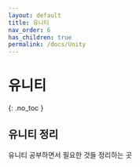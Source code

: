 ```yaml
---
layout: default
title: 유니티
nav_order: 6
has_children: true
permalink: /docs/Unity
---
```


# 유니티  
{: .no_toc }

## 유니티 정리  

유니티 공부하면서 필요한 것들 정리하는 곳